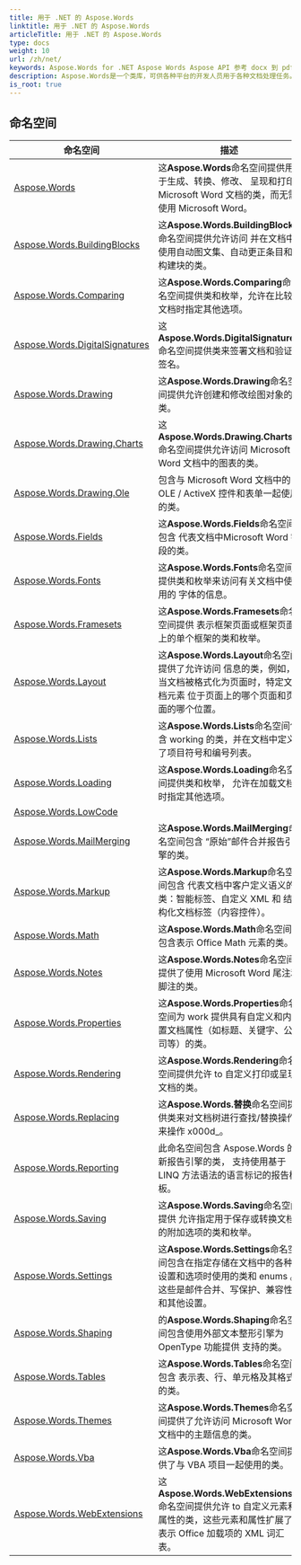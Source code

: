 ```yaml
---
title: 用于 .NET 的 Aspose.Words
linktitle: 用于 .NET 的 Aspose.Words
articleTitle: 用于 .NET 的 Aspose.Words
type: docs
weight: 10
url: /zh/net/
keywords: Aspose.Words for .NET Aspose Words Aspose API 参考 docx 到 pdf 转换比较 创建编辑 word split bmp rtf odt open office html tiff doc dot wordml mobi chm txt md markdown xps svg ps postscript pcl epub azw3 kf8 png emf jpg gif 邮件合并表 报告文件
description: Aspose.Words是一个类库，可供各种平台的开发人员用于各种文档处理任务。
is_root: true
---
```


## 命名空间

| 命名空间 | 描述 |
| --- | --- |
| [Aspose.Words](./aspose.words/) | 这**Aspose.Words**命名空间提供用于生成、转换、修改、 呈现和打印 Microsoft Word 文档的类，而无需使用 Microsoft Word。 |
| [Aspose.Words.BuildingBlocks](./aspose.words.buildingblocks/) | 这**Aspose.Words.BuildingBlocks**命名空间提供允许访问 并在文档中使用自动图文集、自动更正条目和构建块的类。 |
| [Aspose.Words.Comparing](./aspose.words.comparing/) | 这**Aspose.Words.Comparing**命名空间提供类和枚举，允许在比较文档时指定其他选项。 |
| [Aspose.Words.DigitalSignatures](./aspose.words.digitalsignatures/) | 这**Aspose.Words.DigitalSignatures**命名空间提供类来签署文档和验证签名。 |
| [Aspose.Words.Drawing](./aspose.words.drawing/) | 这**Aspose.Words.Drawing**命名空间提供允许创建和修改绘图对象的类。 |
| [Aspose.Words.Drawing.Charts](./aspose.words.drawing.charts/) | 这**Aspose.Words.Drawing.Charts**命名空间提供允许访问 Microsoft Word 文档中的图表的类。 |
| [Aspose.Words.Drawing.Ole](./aspose.words.drawing.ole/) | 包含与 Microsoft Word 文档中的 OLE / ActiveX 控件和表单一起使用的类。 |
| [Aspose.Words.Fields](./aspose.words.fields/) | 这**Aspose.Words.Fields**命名空间包含 代表文档中Microsoft Word 字段的类。 |
| [Aspose.Words.Fonts](./aspose.words.fonts/) | 这**Aspose.Words.Fonts**命名空间提供类和枚举来访问有关文档中使用的 字体的信息。 |
| [Aspose.Words.Framesets](./aspose.words.framesets/) | 这**Aspose.Words.Framesets**命名空间提供 表示框架页面或框架页面上的单个框架的类和枚举。 |
| [Aspose.Words.Layout](./aspose.words.layout/) | 这**Aspose.Words.Layout**命名空间提供了允许访问 信息的类，例如，当文档被格式化为页面时，特定文档元素 位于页面上的哪个页面和页面的哪个位置。 |
| [Aspose.Words.Lists](./aspose.words.lists/) | 这**Aspose.Words.Lists**命名空间包含 working 的类，并在文档中定义了项目符号和编号列表。 |
| [Aspose.Words.Loading](./aspose.words.loading/) | 这**Aspose.Words.Loading**命名空间提供类和枚举， 允许在加载文档时指定其他选项。 |
| [Aspose.Words.LowCode](./aspose.words.lowcode/) |  |
| [Aspose.Words.MailMerging](./aspose.words.mailmerging/) | 这**Aspose.Words.MailMerging**命名空间包含 “原始”邮件合并报告引擎的类。 |
| [Aspose.Words.Markup](./aspose.words.markup/) | 这**Aspose.Words.Markup**命名空间包含 代表文档中客户定义语义的类：智能标签、自定义 XML 和 结构化文档标签（内容控件）。 |
| [Aspose.Words.Math](./aspose.words.math/) | 这**Aspose.Words.Math**命名空间包含表示 Office Math 元素的类。 |
| [Aspose.Words.Notes](./aspose.words.notes/) | 这**Aspose.Words.Notes**命名空间提供了使用 Microsoft Word 尾注和脚注的类。 |
| [Aspose.Words.Properties](./aspose.words.properties/) | 这**Aspose.Words.Properties**命名空间为 work 提供具有自定义和内置文档属性（如标题、关键字、公司等）的类。 |
| [Aspose.Words.Rendering](./aspose.words.rendering/) | 这**Aspose.Words.Rendering**命名空间提供允许 to 自定义打印或呈现文档的类。 |
| [Aspose.Words.Replacing](./aspose.words.replacing/) | 这**Aspose.Words.替换**命名空间提供类来对文档树进行查找/替换操作来操作 x000d_。 |
| [Aspose.Words.Reporting](./aspose.words.reporting/) | 此命名空间包含 Aspose.Words 的新报告引擎的类， 支持使用基于 LINQ 方法语法的语言标记的报告模板。 |
| [Aspose.Words.Saving](./aspose.words.saving/) | 这**Aspose.Words.Saving**命名空间提供 允许指定用于保存或转换文档的附加选项的类和枚举。 |
| [Aspose.Words.Settings](./aspose.words.settings/) | 这**Aspose.Words.Settings**命名空间包含在指定存储在文档中的各种设置和选项时使用的类和 enums 。 这些是邮件合并、写保护、兼容性和其他设置。 |
| [Aspose.Words.Shaping](./aspose.words.shaping/) | 的**Aspose.Words.Shaping**命名空间包含使用外部文本整形引擎为 OpenType 功能提供 支持的类。 |
| [Aspose.Words.Tables](./aspose.words.tables/) | 这**Aspose.Words.Tables**命名空间包含 表示表、行、单元格及其格式的类。 |
| [Aspose.Words.Themes](./aspose.words.themes/) | 这**Aspose.Words.Themes**命名空间提供了允许访问 Microsoft Word 文档中的主题信息的类。 |
| [Aspose.Words.Vba](./aspose.words.vba/) | 这**Aspose.Words.Vba**命名空间提供了与 VBA 项目一起使用的类。 |
| [Aspose.Words.WebExtensions](./aspose.words.webextensions/) | 这**Aspose.Words.WebExtensions**命名空间提供允许 to 自定义元素和属性的类，这些元素和属性扩展了表示 Office 加载项的 XML 词汇表。 |
